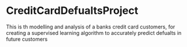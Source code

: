 # CreditCardDefualtsProject
This is th modelling and analysis of a banks credit card customers, for creating a supervised learning algorithm to accurately predict defualts in future customers
